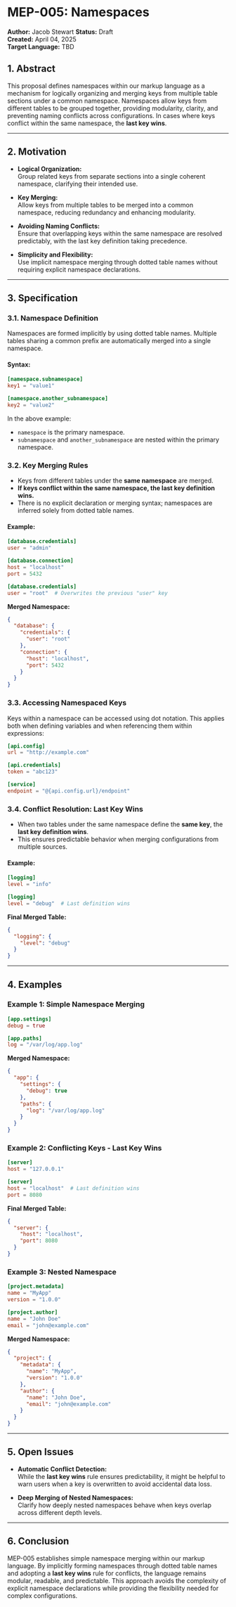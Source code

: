 # MEP-005: Namespaces
**Author:** Jacob Stewart
**Status:** Draft  
**Created:** April 04, 2025  
**Target Language:** TBD


## 1. Abstract

This proposal defines namespaces within our markup language as a mechanism for logically organizing and merging keys from multiple table sections under a common namespace. Namespaces allow keys from different tables to be grouped together, providing modularity, clarity, and preventing naming conflicts across configurations. In cases where keys conflict within the same namespace, the **last key wins**.

---

## 2. Motivation

- **Logical Organization:**  
  Group related keys from separate sections into a single coherent namespace, clarifying their intended use.

- **Key Merging:**  
  Allow keys from multiple tables to be merged into a common namespace, reducing redundancy and enhancing modularity.

- **Avoiding Naming Conflicts:**  
  Ensure that overlapping keys within the same namespace are resolved predictably, with the last key definition taking precedence.

- **Simplicity and Flexibility:**  
  Use implicit namespace merging through dotted table names without requiring explicit namespace declarations.

---

## 3. Specification

### 3.1. Namespace Definition

Namespaces are formed implicitly by using dotted table names. Multiple tables sharing a common prefix are automatically merged into a single namespace.

#### Syntax:

```toml
[namespace.subnamespace]
key1 = "value1"

[namespace.another_subnamespace]
key2 = "value2"
```

In the above example:
- `namespace` is the primary namespace.
- `subnamespace` and `another_subnamespace` are nested within the primary namespace.

### 3.2. Key Merging Rules

- Keys from different tables under the **same namespace** are merged.
- **If keys conflict within the same namespace, the last key definition wins.**
- There is no explicit declaration or merging syntax; namespaces are inferred solely from dotted table names.

#### Example:

```toml
[database.credentials]
user = "admin"

[database.connection]
host = "localhost"
port = 5432

[database.credentials]
user = "root"  # Overwrites the previous "user" key
```

**Merged Namespace:**

```json
{
  "database": {
    "credentials": {
      "user": "root"
    },
    "connection": {
      "host": "localhost",
      "port": 5432
    }
  }
}
```

### 3.3. Accessing Namespaced Keys

Keys within a namespace can be accessed using dot notation. This applies both when defining variables and when referencing them within expressions:

```toml
[api.config]
url = "http://example.com"

[api.credentials]
token = "abc123"

[service]
endpoint = "@{api.config.url}/endpoint"
```

### 3.4. Conflict Resolution: Last Key Wins

- When two tables under the same namespace define the **same key**, the **last key definition wins**.
- This ensures predictable behavior when merging configurations from multiple sources.

#### Example:

```toml
[logging]
level = "info"

[logging]
level = "debug"  # Last definition wins
```

**Final Merged Table:**

```json
{
  "logging": {
    "level": "debug"
  }
}
```

---

## 4. Examples

### Example 1: Simple Namespace Merging

```toml
[app.settings]
debug = true

[app.paths]
log = "/var/log/app.log"
```

**Merged Namespace:**

```json
{
  "app": {
    "settings": {
      "debug": true
    },
    "paths": {
      "log": "/var/log/app.log"
    }
  }
}
```

### Example 2: Conflicting Keys - Last Key Wins

```toml
[server]
host = "127.0.0.1"

[server]
host = "localhost"  # Last definition wins
port = 8080
```

**Final Merged Table:**

```json
{
  "server": {
    "host": "localhost",
    "port": 8080
  }
}
```

### Example 3: Nested Namespace

```toml
[project.metadata]
name = "MyApp"
version = "1.0.0"

[project.author]
name = "John Doe"
email = "john@example.com"
```

**Merged Namespace:**

```json
{
  "project": {
    "metadata": {
      "name": "MyApp",
      "version": "1.0.0"
    },
    "author": {
      "name": "John Doe",
      "email": "john@example.com"
    }
  }
}
```

---

## 5. Open Issues

- **Automatic Conflict Detection:**  
  While the **last key wins** rule ensures predictability, it might be helpful to warn users when a key is overwritten to avoid accidental data loss.

- **Deep Merging of Nested Namespaces:**  
  Clarify how deeply nested namespaces behave when keys overlap across different depth levels.

---

## 6. Conclusion

MEP-005 establishes simple namespace merging within our markup language. By implicitly forming namespaces through dotted table names and adopting a **last key wins** rule for conflicts, the language remains modular, readable, and predictable. This approach avoids the complexity of explicit namespace declarations while providing the flexibility needed for complex configurations.
